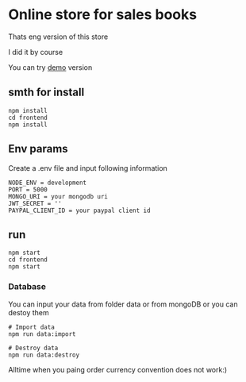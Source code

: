 # Online store for sales books

Thats eng version of this store

I did it by course

You can try [demo](https://just-book.herokuapp.com/) version

## smth for install

```
npm install
cd frontend
npm install
```

## Env params
Create a .env file and input following information

```
NODE_ENV = development
PORT = 5000
MONGO_URI = your mongodb uri
JWT_SECRET = ''
PAYPAL_CLIENT_ID = your paypal client id
```

## run

```
npm start
cd frontend
npm start
```

### Database
You can input your data from folder data or from mongoDB or you can destoy them

```
# Import data
npm run data:import

# Destroy data
npm run data:destroy
```

Alltime when you paing order currency convention does not work:)
